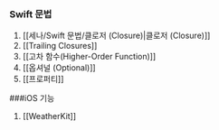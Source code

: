 ### Swift 문법
1. [[세나/Swift 문법/클로저 (Closure)|클로저 (Closure)]]
2. [[Trailing Closures]]
3. [[고차 함수(Higher-Order Function)]]
4. [[옵셔널 (Optional)]]
5. [[프로퍼티]]

###iOS 기능
1. [[WeatherKit]]